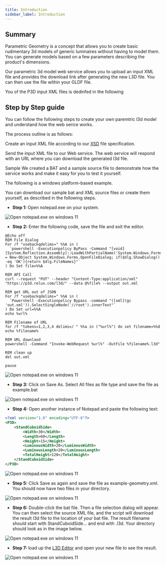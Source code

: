 ```yaml
---
title: Introduction
sidebar_label: Introduction
---
```


## Summary

Parametric Geometry is a concept that allows you to create basic rudimentary 3d models of generic luminaires without having to model them. You can generate models based on a few parameters describing the product's dimensions.

Our parametric 3d model web service allows you to upload an input XML file and provides the download link after generating the new L3D file. You can then use the file within your GLDF file.

You  of the P3D input XML files is dedinfed in the following

## Step by Step guide

You can follow the following steps to create your own paremtric l3d model and understand how the web serice works.

The process outline is as follows:

Create an input XML file according to our <a href="/xsd/p3d/p3d.xsd" target="_blank">XSD</a> file specification.

Send the input XML file to our Web service.
The web service will respond with an URL where you can download the generated l3d file.

Sample
We created a BAT and a sample source file to demonstrate how the service works and make it easy for you to test it yourself.

The following is a windows platform-based example.

You can download our sample bat and XML source files or create them yourself, as described in the following steps.

- **Step 1:** Open notepad.exe on your system.

![Open notepad.exe on windows 11](/img/docs/geometry/screenshots/opennotepad.webp)

- **Step 2:** Enter the following code, save the file and exit the editor.

```
@Echo off
REM File Dialog
For /f "usebackqdelims=" %%A in (
  `powershell -Executionpolicy ByPass -Command "[void][System.Reflection.Assembly]::LoadWithPartialName('System.Windows.Forms');$dlg = New-Object System.Windows.Forms.OpenFileDialog; if($dlg.ShowDialog() -eq 'OK'){return $dlg.FileNames}"`
) Do Set file=%%A

REM API Call
curl --request "PUT" --header "Content-Type:application/xml" "https://p3d.relux.com/l3d/" --data @%file% --output out.xml

REM get URL out of JSON
For /f "usebackqdelims=" %%A in (
  `Powershell -Executionpolicy Bypass -command "([xml](gc 'out.xml')).SelectSingleNode('//root').innerText"`
) Do Set url=%%A
echo %url%

REM Filename of URL
for /f "tokens=1,2,3,4 delims=/ " %%a in ("%url%") do set filename=%%d
echo %filename%

REM URL downlaod
powershell -Command "Invoke-WebRequest %url%" -OutFile %filename%.l3d"

REM clean up
del out.xml

pause
```

![Open notepad.exe on windows 11](/img/docs/geometry/screenshots/notepad.webp)

- **Step 3:** Click on Save As. Select All files as file type and save the file as example.bat

![Open notepad.exe on windows 11](/img/docs/geometry/screenshots/saveas.webp)

- **Step 4:** Open another instance of Notepad and paste the following text: 

```xml
<?xml version="1.0" encoding="UTF-8"?>
<P3D>
    <StandCuboidSide>
	    <Width>30</Width>
	    <Length>60</Length>
	    <Height>15</Height>
	    <LuminousWidth>20</LuminousWidth>
	    <LuminousLength>20</LuminousLength>
	    <TotalHeight>120</TotalHeight>
    </StandCuboidSide>
</P3D>
```

![Open notepad.exe on windows 11](/img/docs/geometry/screenshots/xmlnotepad.webp)

- **Step 5:** Click Save as again and save the file as example-geometry.xml. You should now have two files in your directory.

![Open notepad.exe on windows 11](/img/docs/geometry/screenshots/files1.webp)

- **Step 6:** Double-click the bat file. Then a file selection dialog will appear. You can then select the source XML file, and the script will download the result l3d file to the location of your bat file. The result filename should start with StandCuboidSide... and end with .l3d. Your directory should look as in the image below.

![Open notepad.exe on windows 11](/img/docs/geometry/screenshots/result.webp)

- **Step 7:** load up the <a href="https://l3d-editor.gldf.io" target="_blank">L3D Editor</a> and open your new file to see the result.

![Open notepad.exe on windows 11](/img/docs/geometry/screenshots/resulteditor.webp)